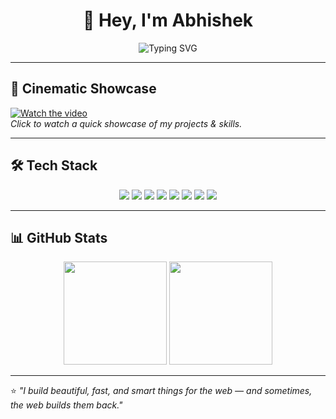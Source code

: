 <h1 align="center">👋 Hey, I'm Abhishek</h1>

<p align="center">
  <img src="https://readme-typing-svg.demolab.com?font=Fira+Code&size=25&pause=1000&color=36BCF7&center=true&vCenter=true&width=600&lines=Engineer+of+ideas;Architect+of+pixels;Trainer+of+AI;Building+tomorrow's+web,+today" alt="Typing SVG" />
</p>

---

## 🎥 Cinematic Showcase  
[![Watch the video](https://img.youtube.com/vi/YOUR_VIDEO_ID/maxresdefault.jpg)](https://youtu.be/YOUR_VIDEO_ID)  
*Click to watch a quick showcase of my projects & skills.*

---

## 🛠 Tech Stack  

<p align="center">
  <img src="https://img.shields.io/badge/React-20232A?style=for-the-badge&logo=react&logoColor=61DAFB" />
  <img src="https://img.shields.io/badge/Next.js-000000?style=for-the-badge&logo=nextdotjs&logoColor=white" />
  <img src="https://img.shields.io/badge/T3%20Stack-3178C6?style=for-the-badge&logo=typescript&logoColor=white" />
  <img src="https://img.shields.io/badge/Supabase-3ECF8E?style=for-the-badge&logo=supabase&logoColor=white" />
  <img src="https://img.shields.io/badge/MongoDB-4EA94B?style=for-the-badge&logo=mongodb&logoColor=white" />
  <img src="https://img.shields.io/badge/Tailwind_CSS-38B2AC?style=for-the-badge&logo=tailwind-css&logoColor=white" />
  <img src="https://img.shields.io/badge/Three.js-000000?style=for-the-badge&logo=three.js&logoColor=white" />
  <img src="https://img.shields.io/badge/Python-3776AB?style=for-the-badge&logo=python&logoColor=white" />
</p>

---

## 📊 GitHub Stats

<p align="center">
  <img src="https://github-readme-stats.vercel.app/api?username=Abhishekh3007&show_icons=true&theme=radical" height="165"/>
  <img src="https://github-readme-streak-stats.herokuapp.com/?user=Abhishekh3007&theme=radical" height="165"/>
</p>

---

⭐ *"I build beautiful, fast, and smart things for the web — and sometimes, the web builds them back."*
